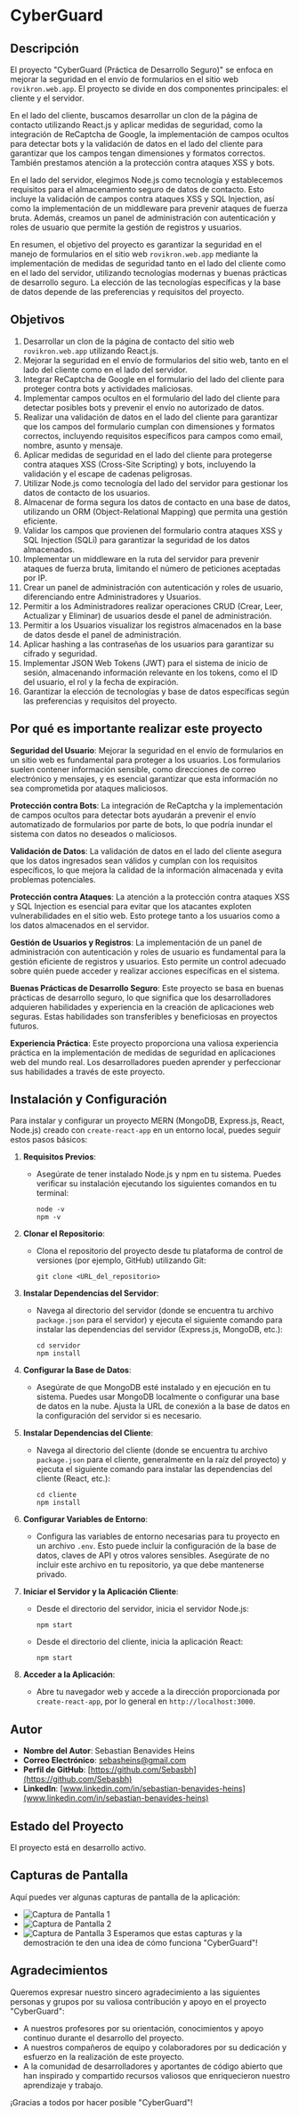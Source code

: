 # CyberGuard

## Descripción
El proyecto "CyberGuard (Práctica de Desarrollo Seguro)" se enfoca en mejorar la seguridad en el envío de formularios en el sitio web `rovikron.web.app`. El proyecto se divide en dos componentes principales: el cliente y el servidor.

En el lado del cliente, buscamos desarrollar un clon de la página de contacto utilizando React.js y aplicar medidas de seguridad, como la integración de ReCaptcha de Google, la implementación de campos ocultos para detectar bots y la validación de datos en el lado del cliente para garantizar que los campos tengan dimensiones y formatos correctos. También prestamos atención a la protección contra ataques XSS y bots.

En el lado del servidor, elegimos Node.js como tecnología y establecemos requisitos para el almacenamiento seguro de datos de contacto. Esto incluye la validación de campos contra ataques XSS y SQL Injection, así como la implementación de un middleware para prevenir ataques de fuerza bruta. Además, creamos un panel de administración con autenticación y roles de usuario que permite la gestión de registros y usuarios.

En resumen, el objetivo del proyecto es garantizar la seguridad en el manejo de formularios en el sitio web `rovikron.web.app` mediante la implementación de medidas de seguridad tanto en el lado del cliente como en el lado del servidor, utilizando tecnologías modernas y buenas prácticas de desarrollo seguro. La elección de las tecnologías específicas y la base de datos depende de las preferencias y requisitos del proyecto.

## Objetivos
1. Desarrollar un clon de la página de contacto del sitio web `rovikron.web.app` utilizando React.js.
2. Mejorar la seguridad en el envío de formularios del sitio web, tanto en el lado del cliente como en el lado del servidor.
3. Integrar ReCaptcha de Google en el formulario del lado del cliente para proteger contra bots y actividades maliciosas.
4. Implementar campos ocultos en el formulario del lado del cliente para detectar posibles bots y prevenir el envío no autorizado de datos.
5. Realizar una validación de datos en el lado del cliente para garantizar que los campos del formulario cumplan con dimensiones y formatos correctos, incluyendo requisitos específicos para campos como email, nombre, asunto y mensaje.
6. Aplicar medidas de seguridad en el lado del cliente para protegerse contra ataques XSS (Cross-Site Scripting) y bots, incluyendo la validación y el escape de cadenas peligrosas.
7. Utilizar Node.js como tecnología del lado del servidor para gestionar los datos de contacto de los usuarios.
8. Almacenar de forma segura los datos de contacto en una base de datos, utilizando un ORM (Object-Relational Mapping) que permita una gestión eficiente.
9. Validar los campos que provienen del formulario contra ataques XSS y SQL Injection (SQLi) para garantizar la seguridad de los datos almacenados.
10. Implementar un middleware en la ruta del servidor para prevenir ataques de fuerza bruta, limitando el número de peticiones aceptadas por IP.
11. Crear un panel de administración con autenticación y roles de usuario, diferenciando entre Administradores y Usuarios.
12. Permitir a los Administradores realizar operaciones CRUD (Crear, Leer, Actualizar y Eliminar) de usuarios desde el panel de administración.
13. Permitir a los Usuarios visualizar los registros almacenados en la base de datos desde el panel de administración.
14. Aplicar hashing a las contraseñas de los usuarios para garantizar su cifrado y seguridad.
15. Implementar JSON Web Tokens (JWT) para el sistema de inicio de sesión, almacenando información relevante en los tokens, como el ID del usuario, el rol y la fecha de expiración.
16. Garantizar la elección de tecnologías y base de datos específicas según las preferencias y requisitos del proyecto.

## Por qué es importante realizar este proyecto
**Seguridad del Usuario**: Mejorar la seguridad en el envío de formularios en un sitio web es fundamental para proteger a los usuarios. Los formularios suelen contener información sensible, como direcciones de correo electrónico y mensajes, y es esencial garantizar que esta información no sea comprometida por ataques maliciosos.

**Protección contra Bots**: La integración de ReCaptcha y la implementación de campos ocultos para detectar bots ayudarán a prevenir el envío automatizado de formularios por parte de bots, lo que podría inundar el sistema con datos no deseados o maliciosos.

**Validación de Datos**: La validación de datos en el lado del cliente asegura que los datos ingresados sean válidos y cumplan con los requisitos específicos, lo que mejora la calidad de la información almacenada y evita problemas potenciales.

**Protección contra Ataques**: La atención a la protección contra ataques XSS y SQL Injection es esencial para evitar que los atacantes exploten vulnerabilidades en el sitio web. Esto protege tanto a los usuarios como a los datos almacenados en el servidor.

**Gestión de Usuarios y Registros**: La implementación de un panel de administración con autenticación y roles de usuario es fundamental para la gestión eficiente de registros y usuarios. Esto permite un control adecuado sobre quién puede acceder y realizar acciones específicas en el sistema.

**Buenas Prácticas de Desarrollo Seguro**: Este proyecto se basa en buenas prácticas de desarrollo seguro, lo que significa que los desarrolladores adquieren habilidades y experiencia en la creación de aplicaciones web seguras. Estas habilidades son transferibles y beneficiosas en proyectos futuros.

**Experiencia Práctica**: Este proyecto proporciona una valiosa experiencia práctica en la implementación de medidas de seguridad en aplicaciones web del mundo real. Los desarrolladores pueden aprender y perfeccionar sus habilidades a través de este proyecto.

## Instalación y Configuración
Para instalar y configurar un proyecto MERN (MongoDB, Express.js, React, Node.js) creado con `create-react-app` en un entorno local, puedes seguir estos pasos básicos:

1. **Requisitos Previos**:
   - Asegúrate de tener instalado Node.js y npm en tu sistema. Puedes verificar su instalación ejecutando los siguientes comandos en tu terminal:
     ```
     node -v
     npm -v
     ```

2. **Clonar el Repositorio**:
   - Clona el repositorio del proyecto desde tu plataforma de control de versiones (por ejemplo, GitHub) utilizando Git:
     ```
     git clone <URL_del_repositorio>
     ```

3. **Instalar Dependencias del Servidor**:
   - Navega al directorio del servidor (donde se encuentra tu archivo `package.json` para el servidor) y ejecuta el siguiente comando para instalar las dependencias del servidor (Express.js, MongoDB, etc.):
     ```
     cd servidor
     npm install
     ```

4. **Configurar la Base de Datos**:
   - Asegúrate de que MongoDB esté instalado y en ejecución en tu sistema. Puedes usar MongoDB localmente o configurar una base de datos en la nube. Ajusta la URL de conexión a la base de datos en la configuración del servidor si es necesario.

5. **Instalar Dependencias del Cliente**:
   - Navega al directorio del cliente (donde se encuentra tu archivo `package.json` para el cliente, generalmente en la raíz del proyecto) y ejecuta el siguiente comando para instalar las dependencias del cliente (React, etc.):
     ```
     cd cliente
     npm install
     ```

6. **Configurar Variables de Entorno**:
   - Configura las variables de entorno necesarias para tu proyecto en un archivo `.env`. Esto puede incluir la configuración de la base de datos, claves de API y otros valores sensibles. Asegúrate de no incluir este archivo en tu repositorio, ya que debe mantenerse privado.

7. **Iniciar el Servidor y la Aplicación Cliente**:
   - Desde el directorio del servidor, inicia el servidor Node.js:
     ```
     npm start
     ```
   - Desde el directorio del cliente, inicia la aplicación React:
     ```
     npm start
     ```

8. **Acceder a la Aplicación**:
   - Abre tu navegador web y accede a la dirección proporcionada por `create-react-app`, por lo general en `http://localhost:3000`.

## Autor
- **Nombre del Autor**: Sebastian Benavides Heins
- **Correo Electrónico**: sebasheins@gmail.com
- **Perfil de GitHub**: [https://github.com/Sebasbh](https://github.com/Sebasbh)
- **LinkedIn**: [www.linkedin.com/in/sebastian-benavides-heins](www.linkedin.com/in/sebastian-benavides-heins)

## Estado del Proyecto
El proyecto está en desarrollo activo.

## Capturas de Pantalla
Aquí puedes ver algunas capturas de pantalla de la aplicación:
- ![Captura de Pantalla 1](./Fotos%20Readme/Screenshot%202023-09-13%20at%2018.46.49.png)
- ![Captura de Pantalla 2](./Fotos%20Readme/Screenshot%202023-09-13%20at%2018.48.00.png)
- ![Captura de Pantalla 3](./Fotos%20Readme/Screenshot%202023-09-13%20at%2018.48.50.png)
Esperamos que estas capturas y la demostración te den una idea de cómo funciona "CyberGuard"!

## Agradecimientos
Queremos expresar nuestro sincero agradecimiento a las siguientes personas y grupos por su valiosa contribución y apoyo en el proyecto "CyberGuard":
- A nuestros profesores por su orientación, conocimientos y apoyo continuo durante el desarrollo del proyecto.
- A nuestros compañeros de equipo y colaboradores por su dedicación y esfuerzo en la realización de este proyecto.
- A la comunidad de desarrolladores y aportantes de código abierto que han inspirado y compartido recursos valiosos que enriquecieron nuestro aprendizaje y trabajo.

¡Gracias a todos por hacer posible "CyberGuard"!
